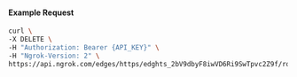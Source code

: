 <!-- Code generated for API Clients. DO NOT EDIT. -->

#### Example Request

```bash
curl \
-X DELETE \
-H "Authorization: Bearer {API_KEY}" \
-H "Ngrok-Version: 2" \
https://api.ngrok.com/edges/https/edghts_2bV9dbyF8iwVD6Ri9SwTpvc2Z9f/routes/edghtsrt_2bV9dhBCM0viYV12xgDqta6v7aX/policy
```

